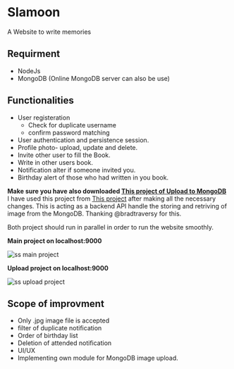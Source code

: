 # Slamoon
A Website to write memories

## Requirment

  * NodeJs
  * MongoDB (Online MongoDB server can also be use)

## Functionalities

  * User registeration
    - Check for duplicate username
    - confirm password matching
  * User authentication and persistence session.
  * Profile photo- upload, update and delete.
  * Invite other user to fill the Book.
  * Write in other users book.
  * Notification alter if someone invited you.
  * Birthday alert of those who had written in you book.
   

**Make sure you have also downloaded [This project of Upload to MongoDB](https://github.com/aftabh4004/Upload-to-mongodb-Slamoon.git)**
I have used this project from [This project](https://github.com/bradtraversy/mongo_file_uploads.git) after making all the necessary changes. This is acting as a backend API handle the storing and retriving of image from the MongoDB.
Thanking @bradtraversy for this.


Both project should run in parallel in order to run the website smoothly.

**Main project on localhost:9000**

![ss main project]()


**Upload project on localhost:9000**

![ss upload project]()


## Scope of improvment

  * Only .jpg image file is accepted
  * filter of duplicate notification
  * Order of birthday list
  * Deletion of attended notification
  * UI/UX
  * Implementing own module for MongoDB image upload.

